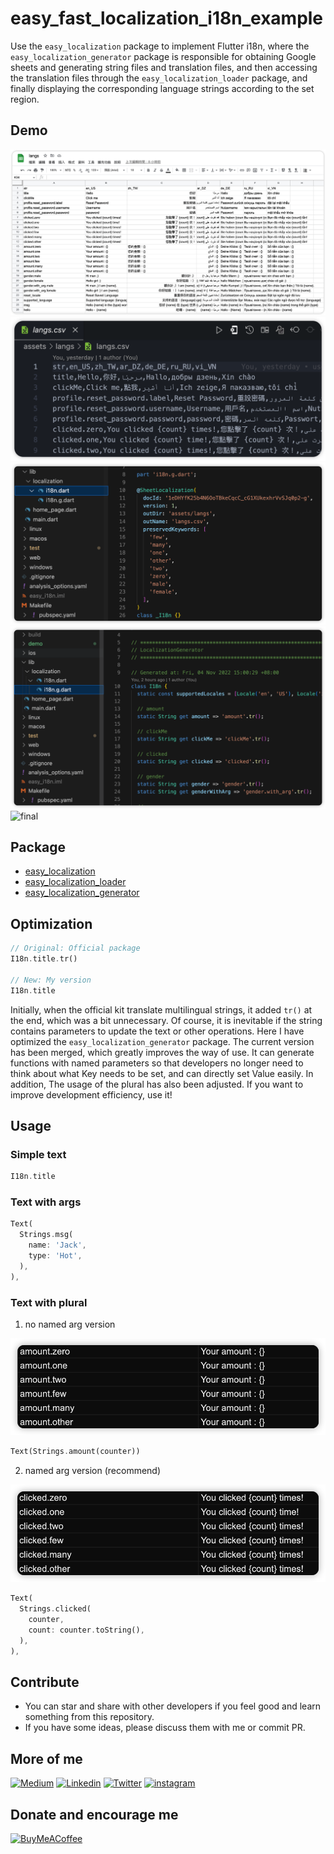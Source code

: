# easy_fast_localization_i18n_example

Use the `easy_localization` package to implement Flutter i18n, where the `easy_localization_generator` package is responsible for obtaining Google sheets and generating string files and translation files, and then accessing the translation files through the `easy_localization_loader` package, and finally displaying the corresponding language strings according to the set region.

## Demo
![Google Sheet](demo/google_sheet.png)
![csv](demo/csv.png)
![entry class](demo/entry.png)
![generated code](demo/gen_code.png)
![final](demo/final.gif)

## Package
- [easy_localization](https://pub.dev/packages/easy_localization)
- [easy_localization_loader](https://pub.dev/packages/easy_localization_loader)
- [easy_localization_generator](https://pub.dev/packages/easy_localization_generator)

## Optimization
``` dart
// Original: Official package
I18n.title.tr()

// New: My version
I18n.title

```
Initially, when the official kit translate multilingual strings, it added `tr()` at the end, which was a bit unnecessary. Of course, it is inevitable if the string contains parameters to update the text or other operations. Here I have optimized the `easy_localization_generator` package. The current version has been merged, which greatly improves the way of use. It can generate functions with named parameters so that developers no longer need to think about what Key needs to be set, and can directly set Value easily. In addition, The usage of the plural has also been adjusted. If you want to improve development efficiency, use it!

## Usage
### Simple text
``` dart
I18n.title
```
### Text with args
``` dart
Text(
  Strings.msg(
    name: 'Jack',
    type: 'Hot',
  ),
),
```
### Text with plural
1. no named arg version
<img src="./demo/plural_1.png" />

``` dart
Text(Strings.amount(counter))
```

2. named arg version (recommend)
<img src="./demo/plural_2.png" />

``` dart
Text(
  Strings.clicked(
    counter,
    count: counter.toString(),
  ),
),
```

## Contribute
- You can star and share with other developers if you feel good and learn something from this repository.
- If you have some ideas, please discuss them with me or commit PR.

## More of me
[![Medium](https://img.shields.io/badge/medium-fff?style=for-the-badge&logo=medium&logoColor=black)](https://yiichenhi.medium.com)
[![Linkedin](https://img.shields.io/badge/LinkedIn-0077B5?style=for-the-badge&logo=linkedin&logoColor=white)](https://www.linkedin.com/in/yiichenhi/) 
[![Twitter](https://img.shields.io/badge/Twitter-1DA1F2?style=for-the-badge&logo=twitter&logoColor=white)](https://twitter.com/yiichenhi)
[![instagram](https://img.shields.io/badge/instagram-C6317F?style=for-the-badge&logo=instagram&logoColor=white)](http://instagram.com/flutterluvr.yii/)

## Donate and encourage me
[![BuyMeACoffee][buy_me_a_coffee_badge]][buy_me_a_coffee]

<!-- Links -->
[buy_me_a_coffee]: https://www.buymeacoffee.com/yiichenhi
[buy_me_a_coffee_badge]: https://img.buymeacoffee.com/button-api/?text=Sponsor&emoji=&slug=yiichenhi&button_colour=FFDD00&font_colour=000000&font_family=Cookie&outline_colour=000000&coffee_colour=ffffff&size=64
